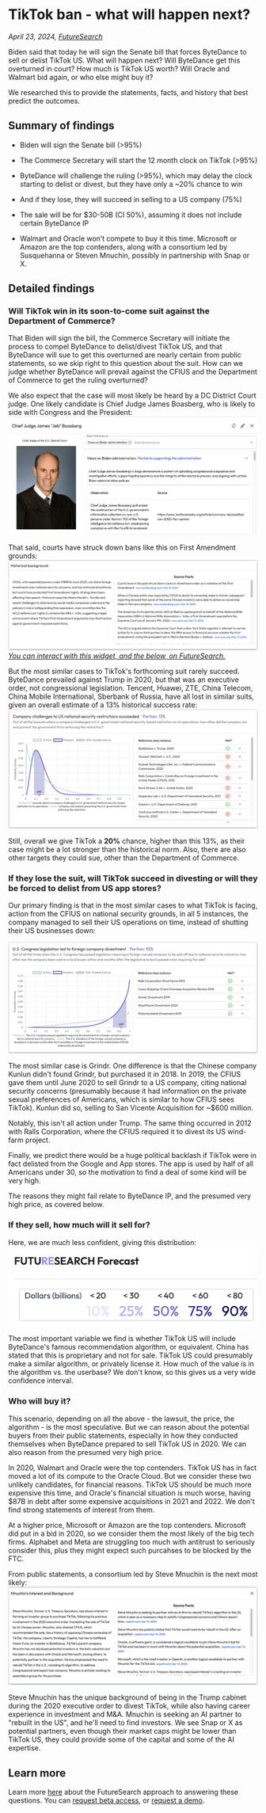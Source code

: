 # TikTok ban - what will happen next?
*April 23, 2024, [FutureSearch](https://futuresearch.ai)*

Biden said that today he will sign the Senate bill that forces ByteDance to sell or delist TikTok US. What will happen next? Will ByteDance get this overturned in court? How much is TikTok US worth? Will Oracle and Walmart bid again, or who else might buy it?

We researched this to provide the statements, facts, and history that best predict the outcomes.

## Summary of findings

  - Biden will sign the Senate bill (>95%)

  - The Commerce Secretary will start the 12 month clock on TikTok (>95%)

  - ByteDance will challenge the ruling (>95%), which may delay the clock starting to delist or divest, but they have only a ~20% chance to win

  - And if they lose, they will succeed in selling to a US company (75%)

  - The sale will be for $30-50B (CI 50%), assuming it does not include certain ByteDance IP

  - Walmart and Oracle won’t compete to buy it this time. Microsoft or Amazon are the top contenders, along with a consortium led by Susquehanna or Steven Mnuchin, possibly in partnership with Snap or X.

## Detailed findings

### Will TikTok win in its soon-to-come suit against the Department of Commerce?

That Biden will sign the bill, the Commerce Secretary will initiate the process to compel ByteDance to delist/divest TikTok US, and that ByteDance will sue to get this overturned are nearly certain from public statements, so we skip right to this question about the suit. How can we judge whether ByteDance will prevail against the CFIUS and the Department of Commerce to get the ruling overturned?

We also expect that the case will most likely be heard by a DC District Court judge. One likely candidate is Chief Judge James Boasberg,
who is likely to side with Congress and the President:
![judge](/TikTok-judge.png)

That said, courts have struck down bans like this on First Amendment grounds:
![background](/TikTok-suit-background.png)
*[You can interact with this widget, and the below, on FutureSearch.](https://app.futuresearch.ai/forecasts/ZYMek/public)*

But the most similar cases to TikTok's forthcoming suit rarely succeed. ByteDance prevailed against Trump in 2020, but that was an executive order, not congressional legislation. Tencent, Huawei, ZTE, China Telecom, China Mobile International, Sberbank of Russia, have all lost in similar suits, given an overall estimate of a 13% historical success rate:
![model](/TikTok-suit-model.png)

Still, overall we give TikTok a **20%** chance, higher than this 13%, as their case might be a lot stronger than the historical norm. Also, there are also other targets they could sue, other than the Department of Commerce.

### If they lose the suit, will TikTok succeed in divesting or will they be forced to delist from US app stores?

Our primary finding is that in the most similar cases to what TikTok is facing, action from the CFIUS on national security grounds, in all 5 instances, the company managed to sell their US operations on time, instead of shutting their US businesses down:

![divestment](/Divestment-model.png)

The most similar case is Grindr. One difference is that the Chinese company Kunlun didn't found Grindr, but purchased it in 2018. In 2019, the CFIUS gave them until June 2020 to sell Grindr to a US company, citing national security concerns (presumably because it had information on the private sexual preferences of Americans, which is similar to how CFIUS sees TikTok). Kunlun did so, selling to San Vicente Acquisition for ~$600 million.

Notably, this isn't all action under Trump. The same thing occurred in 2012 with Ralls Corporation, where the CFIUS required it to divest its US wind-farm project.

Finally, we predict there would be a huge political backlash if TikTok were in fact delisted from the Google and App stores. The app is used by half of all Americans under 30, so the motivation to find a deal of some kind will be very high.

The reasons they might fail relate to ByteDance IP, and the presumed very high price, as covered below.

### If they sell, how much will it sell for?

Here, we are much less confident, giving this distribution:
![distribution](/TikTok-sale-price.png)

The most important variable we find is whether TikTok US will include ByteDance's famous recommendation algorithm, or equivalent. China has stated that this is proprietary and not for sale. TikTok US could presumably make a similar algorithm, or privately license it. How much of the value is in the algorithm vs. the userbase? We don't know, so this gives us a very wide confidence interval.

### Who will buy it?

This scenario, depending on all the above - the lawsuit, the price, the algorithm - is the most speculative. But we can reason about the potential buyers from their public statements, especially in how they conducted themselves when ByteDance prepared to sell TikTok US in 2020. We can also reason from the presumed very high price.

In 2020, Walmart and Oracle were the top contenders. TikTok US has in fact moved a lot of its compute to the Oracle Cloud. But we consider these two unlikely candidates, for financial reasons. TikTok US should be much more expensive this time, and Oracle's financial situation is much worse, having $87B in debt after some expensive acquisitions in 2021 and 2022. We don't find strong statements of interest from them.

At a higher price, Microsoft or Amazon are the top contenders. Microsoft did put in a bid in 2020, so we consider them the most likely of the big tech firms. Alphabet and Meta are struggling too much with antitrust to seriously consider this, plus they might expect such purcahses to be blocked by the FTC.

From public statements, a consortium led by Steve Mnuchin is the next most likely:
![distribution](/Mnuchin-interest.png)

Steve Mnuchin has the unique background of being in the Trump cabinet during the 2020 executive order to divest TikTok, while also having career experience in investment and M&A. Mnuchin is seeking an AI partner to "rebuilt in the US", and he'll need to find investors. We see Snap or X as potential partners, even though their market caps might be lower than TikTok US, they could provide some of the capital and some of the AI expertise. 

## Learn more

Learn more [here](https://github.com/varunaai) about the FutureSearch approach to answering these questions. You can [request beta access](https://futuresearch.ai/futuresearch-beta-waitlist), or [request a demo](https://futuresearch.ai/request-a-demo).
